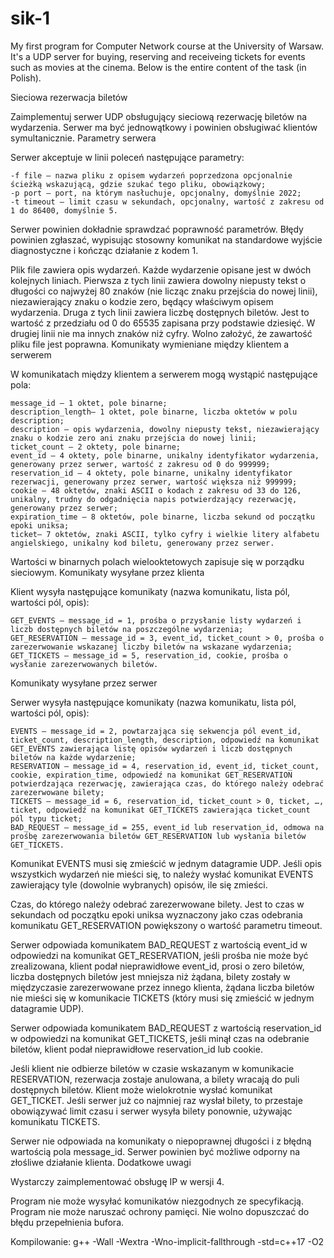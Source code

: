 # sik-1
My first program for Computer Network course at the University of Warsaw. It's a UDP server for buying, reserving and receiveing tickets for events such as movies at the cinema. Below is the entire content of the task (in Polish).

Sieciowa rezerwacja biletów

Zaimplementuj serwer UDP obsługujący sieciową rezerwację biletów na wydarzenia. Serwer ma być jednowątkowy i powinien obsługiwać klientów symultanicznie.
Parametry serwera

Serwer akceptuje w linii poleceń następujące parametry:

    -f file – nazwa pliku z opisem wydarzeń poprzedzona opcjonalnie ścieżką wskazującą, gdzie szukać tego pliku, obowiązkowy;
    -p port – port, na którym nasłuchuje, opcjonalny, domyślnie 2022;
    -t timeout – limit czasu w sekundach, opcjonalny, wartość z zakresu od 1 do 86400, domyślnie 5.

Serwer powinien dokładnie sprawdzać poprawność parametrów. Błędy powinien zgłaszać, wypisując stosowny komunikat na standardowe wyjście diagnostyczne i kończąc działanie z kodem 1.

Plik file zawiera opis wydarzeń. Każde wydarzenie opisane jest w dwóch kolejnych liniach. Pierwsza z tych linii zawiera dowolny niepusty tekst o długości co najwyżej 80 znaków (nie licząc znaku przejścia do nowej linii), niezawierający znaku o kodzie zero, będący właściwym opisem wydarzenia. Druga z tych linii zawiera liczbę dostępnych biletów. Jest to wartość z przedziału od 0 do 65535 zapisana przy podstawie dziesięć. W drugiej linii nie ma innych znaków niż cyfry. Wolno założyć, że zawartość pliku file jest poprawna.
Komunikaty wymieniane między klientem a serwerem

W komunikatach między klientem a serwerem mogą wystąpić następujące pola:

    message_id – 1 oktet, pole binarne;
    description_length– 1 oktet, pole binarne, liczba oktetów w polu description;
    description – opis wydarzenia, dowolny niepusty tekst, niezawierający znaku o kodzie zero ani znaku przejścia do nowej linii;
    ticket_count – 2 oktety, pole binarne;
    event_id – 4 oktety, pole binarne, unikalny identyfikator wydarzenia, generowany przez serwer, wartość z zakresu od 0 do 999999;
    reservation_id – 4 oktety, pole binarne, unikalny identyfikator rezerwacji, generowany przez serwer, wartość większa niż 999999;
    cookie – 48 oktetów, znaki ASCII o kodach z zakresu od 33 do 126, unikalny, trudny do odgadnięcia napis potwierdzający rezerwację, generowany przez serwer;
    expiration_time – 8 oktetów, pole binarne, liczba sekund od początku epoki uniksa;
    ticket– 7 oktetów, znaki ASCII, tylko cyfry i wielkie litery alfabetu angielskiego, unikalny kod biletu, generowany przez serwer.

Wartości w binarnych polach wielooktetowych zapisuje się w porządku sieciowym.
Komunikaty wysyłane przez klienta

Klient wysyła następujące komunikaty (nazwa komunikatu, lista pól, wartości pól, opis):

    GET_EVENTS – message_id = 1, prośba o przysłanie listy wydarzeń i liczb dostępnych biletów na poszczególne wydarzenia;
    GET_RESERVATION – message_id = 3, event_id, ticket_count > 0, prośba o zarezerwowanie wskazanej liczby biletów na wskazane wydarzenia;
    GET_TICKETS – message_id = 5, reservation_id, cookie, prośba o wysłanie zarezerwowanych biletów.

Komunikaty wysyłane przez serwer

Serwer wysyła następujące komunikaty (nazwa komunikatu, lista pól, wartości pól, opis):

    EVENTS – message_id = 2, powtarzająca się sekwencja pól event_id, ticket_count, description_length, description, odpowiedź na komunikat GET_EVENTS zawierająca listę opisów wydarzeń i liczb dostępnych biletów na każde wydarzenie;
    RESERVATION – message_id = 4, reservation_id, event_id, ticket_count, cookie, expiration_time, odpowiedź na komunikat GET_RESERVATION potwierdzająca rezerwację, zawierająca czas, do którego należy odebrać zarezerwowane bilety;
    TICKETS – message_id = 6, reservation_id, ticket_count > 0, ticket, …, ticket, odpowiedź na komunikat GET_TICKETS zawierająca ticket_count pól typu ticket;
    BAD_REQUEST – message_id = 255, event_id lub reservation_id, odmowa na prośbę zarezerwowania biletów GET_RESERVATION lub wysłania biletów GET_TICKETS.

Komunikat EVENTS musi się zmieścić w jednym datagramie UDP. Jeśli opis wszystkich wydarzeń nie mieści się, to należy wysłać komunikat EVENTS zawierający tyle (dowolnie wybranych) opisów, ile się zmieści.

Czas, do którego należy odebrać zarezerwowane bilety. Jest to czas w sekundach od początku epoki uniksa wyznaczony jako czas odebrania komunikatu GET_RESERVATION powiększony o wartość parametru timeout.

Serwer odpowiada komunikatem BAD_REQUEST z wartością event_id w odpowiedzi na komunikat GET_RESERVATION, jeśli prośba nie może być zrealizowana, klient podał nieprawidłowe event_id, prosi o zero biletów, liczba dostępnych biletów jest mniejsza niż żądana, bilety zostały w międzyczasie zarezerwowane przez innego klienta, żądana liczba biletów nie mieści się w komunikacie TICKETS (który musi się zmieścić w jednym datagramie UDP).

Serwer odpowiada komunikatem BAD_REQUEST z wartością reservation_id w odpowiedzi na komunikat GET_TICKETS, jeśli minął czas na odebranie biletów, klient podał nieprawidłowe reservation_id lub cookie.

Jeśli klient nie odbierze biletów w czasie wskazanym w komunikacie RESERVATION, rezerwacja zostaje anulowana, a bilety wracają do puli dostępnych biletów. Klient może wielokrotnie wysłać komunikat GET_TICKET. Jeśli serwer już co najmniej raz wysłał bilety, to przestaje obowiązywać limit czasu i serwer wysyła bilety ponownie, używając komunikatu TICKETS.

Serwer nie odpowiada na komunikaty o niepoprawnej długości i z błędną wartością pola message_id. Serwer powinien być możliwe odporny na złośliwe działanie klienta.
Dodatkowe uwagi

Wystarczy zaimplementować obsługę IP w wersji 4.

Program nie może wysyłać komunikatów niezgodnych ze specyfikacją. Program nie może naruszać ochrony pamięci. Nie wolno dopuszczać do błędu przepełnienia bufora.

Kompilowanie:
g++ -Wall -Wextra -Wno-implicit-fallthrough -std=c++17 -O2
